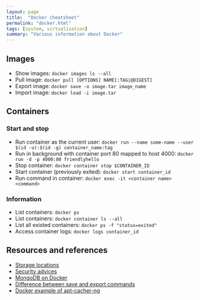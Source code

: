 ```yaml
---
layout: page
title:  "Docker cheatsheet"
permalink: "docker.html"
tags: [system, virtualization]
summary: "Various information about Docker"
---
```

## Images
* Show images: `docker images ls --all`
* Pull image: `docker pull [OPTIONS] NAME[:TAG|@DIGEST]`
* Export image: `docker save -o image.tar image_name`
* Import image: `docker load -i image.tar`

## Containers
### Start and stop
* Run container as the current user: `docker run --name some-name --user $(id -u):$(id -g) container_name:tag`
* Run in background with container port 80 mapped to host 4000: `docker run -d -p 4000:80 friendlyhello`
* Stop container: `docker container stop $CONTAINER_ID`
* Start container (previously exited): `docker start container_id`
* Run command in container: `docker exec -it <container name> <command>`

### Information
* List containers: `docker ps`
* List containers: `docker container ls --all`
* List all existed containers: `docker ps -f "status=exited"`
* Access container logs: `docker logs container_id`

## Resources and references
* [Storage locations](https://forums.docker.com/t/can-i-store-docker-containers-on-two-different-mount-points-of-the-same-machine/21758)
* [Security advices](https://snyk.io/blog/10-docker-image-security-best-practices/)
* [MongoDB on Docker](https://docs.docker.com/samples/library/mongo/)
* [Difference between save and export commands](https://stackoverflow.com/questions/22655867/what-is-the-difference-between-save-and-export-in-docker/22656763#22656763)
* [Docker example of apt-cacher-ng](https://docs.docker.com/engine/examples/apt-cacher-ng/)

